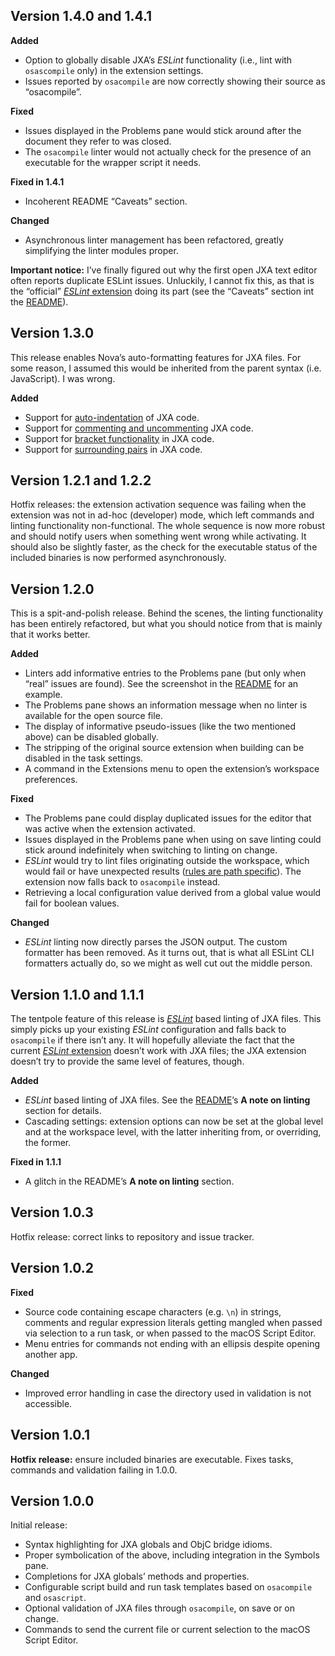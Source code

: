 ## Version 1.4.0 and 1.4.1

**Added**

- Option to globally disable JXA’s _ESLint_ functionality (i.e., lint with `osascompile` only) in the extension settings.
- Issues reported by `osacompile` are now correctly showing their source as “osacompile”.

**Fixed**

- Issues displayed in the Problems pane would stick around after the document they refer to was closed.
- The `osacompile` linter would not actually check for the presence of an executable for the wrapper script it needs.

**Fixed in 1.4.1**

- Incoherent README “Caveats” section.

**Changed**

- Asynchronous linter management has been refactored, greatly simplifying the linter modules proper.

**Important notice:** I’ve finally figured out why the first open JXA text editor often reports duplicate ESLint issues. Unluckily, I cannot fix this, as that is the “official” [_ESLint_ extension](nova://extension/?id=apexskier.eslint) doing its part (see the “Caveats” section int the [README](nova://extension/?id=net.kopischke.jxa)).


## Version 1.3.0

This release enables Nova’s auto-formatting features for JXA files. For some reason, I assumed this would be inherited from the parent syntax (i.e. JavaScript). I was wrong.

**Added**

- Support for [auto-indentation](https://docs.nova.app/syntax-reference/syntaxes/#indentation-rules) of JXA code.
- Support for [commenting and uncommenting](https://docs.nova.app/syntax-reference/syntaxes/#comment-rules) JXA code.
- Support for [bracket functionality](https://docs.nova.app/syntax-reference/syntaxes/#brackets) in JXA code.
- Support for [surrounding pairs](https://docs.nova.app/syntax-reference/syntaxes/#surrounding-pairs) in JXA code.

## Version 1.2.1 and 1.2.2

Hotfix releases: the extension activation sequence was failing when the extension was not in ad-hoc (developer) mode, which left commands and linting functionality non-functional. The whole sequence is now more robust and should notify users when something went wrong while activating. It should also be slightly faster, as the check for the executable status of the included binaries is now performed asynchronously.

## Version 1.2.0

This is a spit-and-polish release. Behind the scenes, the linting functionality has been entirely refactored, but what you should notice from that is mainly that it works better.

**Added**

- Linters add informative entries to the Problems pane (but only when “real” issues are found). See the screenshot in the [README](nova://extension/?id=net.kopischke.jxa) for an example.
- The Problems pane shows an information message when no linter is available for the open source file.
- The display of informative pseudo-issues (like the two mentioned above) can be disabled globally.
- The stripping of the original source extension when building can be disabled in the task settings.
- A command in the Extensions menu to open the extension’s workspace preferences.

**Fixed**

- The Problems pane could display duplicated issues for the editor that was active when the extension activated.
- Issues displayed in the Problems pane when using on save linting could stick around indefinitely when switching to linting on change.
- _ESLint_ would try to lint files originating outside the workspace, which would fail or have unexpected results ([rules are path specific](https://eslint.org/docs/user-guide/configuring)). The extension now falls back to `osacompile` instead.
- Retrieving a local configuration value derived from a global value would fail for boolean values.

**Changed**

- _ESLint_ linting now directly parses the JSON output. The custom formatter has been removed. As it turns out, that is what all ESLint CLI formatters actually do, so we might as well cut out the middle person.

## Version 1.1.0 and 1.1.1

The tentpole feature of this release is [_ESLint_](https://eslint.org) based linting of JXA files. This simply picks up your existing _ESLint_ configuration and falls back to `osacompile` if there isn’t any. It will hopefully alleviate the fact that the current [_ESLint_ extension](nova://extension/?id=apexskier.eslint) doesn’t work with JXA files; the JXA extension doesn’t try to provide the same level of features, though.

**Added**

- _ESLint_ based linting of JXA files. See the [README](nova://extension/?id=net.kopischke.jxa)’s **A note on linting** section for details.
- Cascading settings: extension options can now be set at the global level and at the workspace level, with the latter inheriting from, or overriding, the former.

**Fixed in 1.1.1**

- A glitch in the README’s **A note on linting** section.

## Version 1.0.3

Hotfix release: correct links to repository and issue tracker.

## Version 1.0.2

**Fixed**

- Source code containing escape characters (e.g. `\n`) in strings, comments and regular expression literals getting mangled when passed via selection to a run task, or when passed to the macOS Script Editor.
- Menu entries for commands not ending with an ellipsis despite opening another app.

**Changed**

- Improved error handling in case the directory used in validation is not accessible.

## Version 1.0.1

**Hotfix release:** ensure included binaries are executable. Fixes tasks, commands and validation failing in 1.0.0.

## Version 1.0.0

Initial release:

- Syntax highlighting for JXA globals and ObjC bridge idioms.
- Proper symbolication of the above, including integration in the Symbols pane.
- Completions for JXA globals’ methods and properties.
- Configurable script build and run task templates based on `osacompile` and `osascript`.
- Optional validation of JXA files through `osacompile`, on save or on change.
- Commands to send the current file or current selection to the macOS Script Editor.
